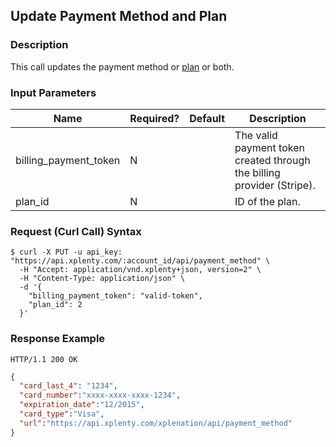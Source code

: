 ## Update Payment Method and Plan

### Description
This call updates the payment method or [plan](https://github.com/xplenty/xplenty-api-doc-v2/blob/master/resources/plan.md) or both.

### Input Parameters

|Name|Required?|Default|Description|
|----|---------|-------|-----------|
billing_payment_token|N| |The valid payment token created through the billing provider (Stripe).
plan_id|N| |ID of the plan.

### Request (Curl Call) Syntax
```shell
$ curl -X PUT -u api_key: "https://api.xplenty.com/:account_id/api/payment_method" \
  -H "Accept: application/vnd.xplenty+json, version=2" \
  -H "Content-Type: application/json" \
  -d '{
    "billing_payment_token": "valid-token",
    "plan_id": 2
  }'
```

### Response Example
```HTTP
HTTP/1.1 200 OK
```

```json
{
  "card_last_4": "1234",
  "card_number":"xxxx-xxxx-xxxx-1234",
  "expiration_date":"12/2015",
  "card_type":"Visa",
  "url":"https://api.xplenty.com/xplenation/api/payment_method"
}
```
